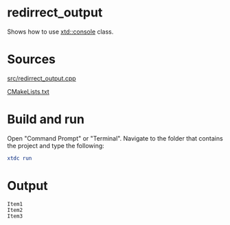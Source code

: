 # redirrect_output

Shows how to use [xtd::console](https://gammasoft71.github.io/xtd/reference_guides/latest/classxtd_1_1console.html) class.

# Sources

[src/redirrect_output.cpp](src/redirrect_output.cpp)

[CMakeLists.txt](CMakeLists.txt)

# Build and run

Open "Command Prompt" or "Terminal". Navigate to the folder that contains the project and type the following:

```cmake
xtdc run
```

# Output

```
Item1
Item2
Item3
```
